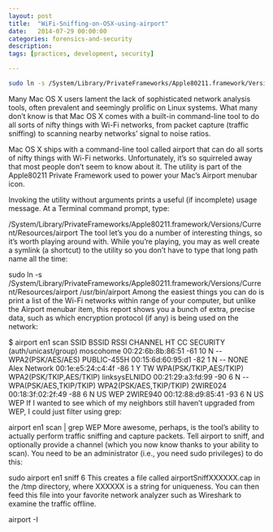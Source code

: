```yaml
---
layout: post
title:  "WiFi-Sniffing-on-OSX-using-airport"
date:   2014-07-29 00:00:00
categories: forensics-and-security
description:
tags: [practices, development, security]

---
```


``` bash
sudo ln -s /System/Library/PrivateFrameworks/Apple80211.framework/Versions/Current/Resources/airport /usr/bin/airport
```


Many Mac OS X users lament the lack of sophisticated network analysis tools, often prevalent and seemingly prolific on Linux systems. What many don’t know is that Mac OS X comes with a built-in command-line tool to do all sorts of nifty things with Wi-Fi networks, from packet capture (traffic sniffing) to scanning nearby networks’ signal to noise ratios.

Mac OS X ships with a command-line tool called airport that can do all sorts of nifty things with Wi-Fi networks. Unfortunately, it’s so squirreled away that most people don’t seem to know about it. The utility is part of the Apple80211 Private Framework used to power your Mac’s Airport menubar icon.

Invoking the utility without arguments prints a useful (if incomplete) usage message. At a Terminal command prompt, type:

/System/Library/PrivateFrameworks/Apple80211.framework/Versions/Current/Resources/airport
The tool let’s you do a number of interesting things, so it’s worth playing around with. While you’re playing, you may as well create a symlink (a shortcut) to the utility so you don’t have to type that long path name all the time:

sudo ln -s /System/Library/PrivateFrameworks/Apple80211.framework/Versions/Current/Resources/airport /usr/bin/airport
Among the easiest things you can do is print a list of the Wi-Fi networks within range of your computer, but unlike the Airport menubar item, this report shows you a bunch of extra, precise data, such as which encryption protocol (if any) is being used on the network:

$ airport en1 scan
                            SSID BSSID             RSSI CHANNEL HT CC SECURITY (auth/unicast/group)
                       moscohome 00:22:6b:8b:86:51 -61  10      N  -- WPA2(PSK/AES/AES)
                     PUBLIC-455H 00:15:6d:60:95:d1 -82  1       N  -- NONE
                    Alex Network 00:1e:e5:24:c4:4f -86  1       Y  TW WPA(PSK/TKIP,AES/TKIP) WPA2(PSK/TKIP,AES/TKIP)
                   linksysELNIDO 00:21:29:a3:fd:99 -90  6       N  -- WPA(PSK/AES,TKIP/TKIP) WPA2(PSK/AES,TKIP/TKIP)
                        2WIRE024 00:18:3f:02:2f:49 -88  6       N  US WEP
                        2WIRE940 00:12:88:d9:85:41 -93  6       N  US WEP
If I wanted to see which of my neighbors still haven’t upgraded from WEP, I could just filter using grep:

airport en1 scan | grep WEP
More awesome, perhaps, is the tool’s ability to actually perform traffic sniffing and capture packets. Tell airport to sniff, and optionally provide a channel (which you now know thanks to your ability to scan). You need to be an administrator (i.e., you need sudo privileges) to do this:

sudo airport en1 sniff 6
This creates a file called airportSniffXXXXXX.cap in the /tmp directory, where XXXXXX is a string for uniqueness. You can then feed this file into your favorite network analyzer such as Wireshark to examine the traffic offline.


airport -I
